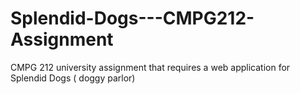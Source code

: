 # Splendid-Dogs---CMPG212-Assignment
CMPG 212 university assignment that requires a web application for Splendid Dogs ( doggy parlor)
